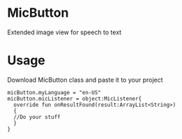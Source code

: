 # MicButton
Extended image view for speech to text

# Usage
Download MicButton class and paste it to your project
```
micButton.myLanguage = "en-US" 
micButton.micListener = object:MicListener{
  override fun onResultFound(result:ArrayList<String>)
  {
  //Do your stuff
  }
}
```
